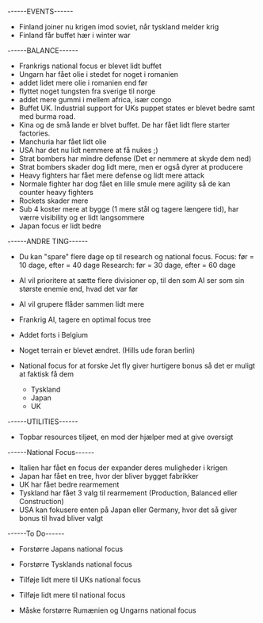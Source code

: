 ------EVENTS------

- Finland joiner nu krigen imod soviet, når tyskland melder krig
- Finland får buffet hær i winter war

------BALANCE------

- Frankrigs national focus er blevet lidt buffet
- Ungarn har fået olie i stedet for noget i romanien
- addet lidet mere olie i romanien end før
- flyttet noget tungsten fra sverige til norge
- addet mere gummi i mellem africa, især congo
- Buffet UK. Industrial support for UKs puppet states er blevet bedre samt med burma road.
- Kina og de små lande er blvet buffet. De har fået lidt flere starter factories.
- Manchuria har fået lidt olie
- USA har det nu lidt nemmere at få nukes ;)
- Strat bombers har mindre defense (Det er nemmere at skyde dem ned)
- Strat bombers skader dog lidt mere, men er også dyrer at producere
- Heavy fighters har fået mere defense og lidt mere attack
- Normale fighter har dog fået en lille smule mere agility så de kan counter heavy fighters 
- Rockets skader mere
- Sub 4 koster mere at bygge (1 mere stål og tagere længere tid), har værre visibility og er lidt langsommere
- Japan focus er lidt bedre


------ANDRE TING------

- Du kan "spare" flere dage op til research og national focus.
Focus: før = 10 dage, efter = 40 dage
Research: før = 30 dage, efter = 60 dage

- AI vil prioritere at sætte flere divisioner op, til den som AI ser som sin største enemie end, hvad det var før
- AI vil grupere flåder sammen lidt mere
- Frankrig AI, tagere en optimal focus tree
- Addet forts i Belgium
- Noget terrain er blevet ændret. (Hills ude foran berlin)
- National focus for at forske Jet fly giver hurtigere bonus så det er muligt at faktisk få dem
	- Tyskland
	- Japan
	- UK

------UTILITIES------
- Topbar resources tiljøet, en mod der hjælper med at give oversigt


------National Focus------
- Italien har fået en focus der expander deres muligheder i krigen
- Japan har fået en tree, hvor der bliver bygget fabrikker
- UK har fået bedre rearmement
- Tyskland har fået 3 valg til rearmement (Production, Balanced eller Construction)
- USA kan fokusere enten på Japan eller Germany, hvor det så giver bonus til hvad bliver valgt


------To Do------
- Forstørre Japans national focus
- Forstørre Tysklands national focus
- Tilføje lidt mere til UKs national focus
- Tilføje lidt mere til national focus

- Måske forstørre Rumænien og Ungarns national focus 